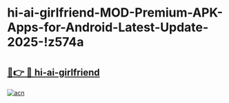 # hi-ai-girlfriend-MOD-Premium-APK-Apps-for-Android-Latest-Update-2025-!z574a

# <h2><a href="https://6xbjny.esa.edu.pl?title=hi-ai-girlfriend&ref=z574a">🔗👉 🔴 hi-ai-girlfriend</a></h2>

[![acn](https://github.com/user-attachments/assets/0f9c940e-d8b0-45ae-aac7-cd30a18b3e1c)](https://6xbjny.esa.edu.pl?title=hi-ai-girlfriend&ref=z574a)


